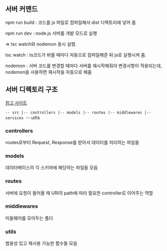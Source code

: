 ## 서버 커맨드

npm run build : 코드를 js 파일로 컴파일해서 dist 디렉토리에 넣어 줌

npm run dev : node.js 서버를 개발 모드로 실행

=> tsc watch와 nodemon 동시 실행.

tsc watch : ts코드가 바뀔 때마다 자동으로 컴파일해준 뒤 js로 실행시켜 줌.

nodemon : 서버 코드를 변경할 때마다 서버를 재시작해줘야 변경사항이 적용되는데, nodemon을 사용하면 재시작을 자동으로 해줌

## 서버 디렉토리 구조

[참고 사이트](https://velog.io/@jjunyjjuny/%EB%B0%B1%EC%97%94%EB%93%9C%EB%8A%94-%EC%B2%98%EC%9D%8C%EC%9D%B4%EB%9D%BC..-3.-Express%EC%99%80-%EB%94%94%EB%A0%89%ED%86%A0%EB%A6%AC#%EB%94%94%EB%A0%89%ED%86%A0%EB%A6%AC-%EA%B5%AC%EC%A1%B0)

`-- src
    |-- controllers
    |-- models
    |-- routes
    |-- middlewares
    |-- services
    `-- uitls

### controllers

routes로부터 Request, Response를 받아서 데이터를 처리하는 파일들

### models

데이터베이스의 각 스키마에 해당하는 파일들 모음

### routes

서버에 요청이 들어올 때 URI의 path에 따라 필요한 controller로 이어주는 역할

### middlewares

미들웨어를 모아두는 폴더

### utils

범용성 있고 재사용 가능한 함수들 모음
